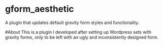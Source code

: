 # gform_aesthetic
A plugin that updates default gravity form styles and functionality.

#About
This is a plugin I developed after setting up Wordpress sets with gravity forms, only to be left with an ugly and inconsistently designed form.
